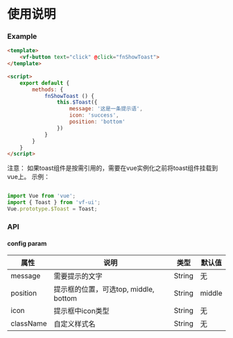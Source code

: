 # 使用说明

### Example

```html
<template>
    <vf-button text="click" @click="fnShowToast">
</template>
    
<script>
    export default {
        methods: {
            fnShowToast () {
                this.$Toast({
                    message: '这是一条提示语',
                    icon: 'success',
                    position: 'bottom'
                })
            }
        }
    }
</script>

```
注意： 如果toast组件是按需引用的，需要在vue实例化之前将toast组件挂载到vue上。 示例：

```javascript

import Vue from 'vue';
import { Toast } from 'vf-ui';
Vue.prototype.$Toast = Toast;

```

### API

#### config param

| 属性  | 说明 | 类型 | 默认值|
| ----- |-----------| -----| -----|
| message | 需要提示的文字 | String | 无 |
| position | 提示框的位置，可选top, middle, bottom | String | middle |
| icon | 提示框中icon类型 | String | 无 |
| className | 自定义样式名 | String | 无 |





